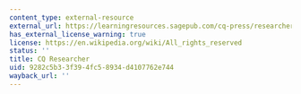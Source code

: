 ```yaml
---
content_type: external-resource
external_url: https://learningresources.sagepub.com/cq-press/researcher
has_external_license_warning: true
license: https://en.wikipedia.org/wiki/All_rights_reserved
status: ''
title: CQ Researcher
uid: 9282c5b3-3f39-4fc5-8934-d4107762e744
wayback_url: ''
---
```


